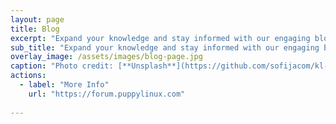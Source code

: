 ```yaml
---
layout: page
title: Blog
excerpt: "Expand your knowledge and stay informed with our engaging blog posts"
sub_title: "Expand your knowledge and stay informed with our engaging blog posts"
overlay_image: /assets/images/blog-page.jpg
caption: "Photo credit: [**Unsplash**](https://github.com/sofijacom/kl-linux.github.io/blob/master/assets/images/blog-page.jpg?raw=true)"
actions:
  - label: "More Info"
    url: "https://forum.puppylinux.com"
      
---
```


